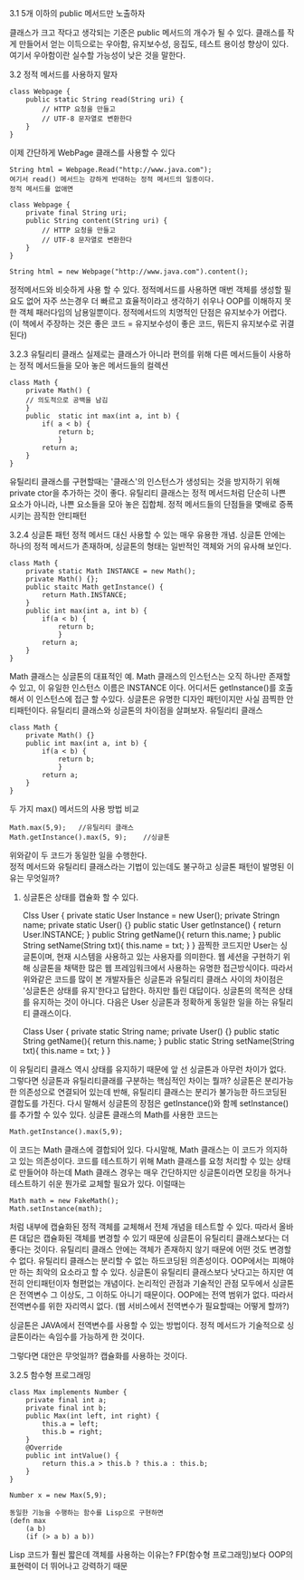 3.1 5개 이하의 public 메서드만 노출하자

클래스가 크고 작다고 생각되는 기준은 public 메서드의 개수가 될 수 있다.
클래스를 작게 만들어서 얻는 이득으로는 우아함, 유지보수성, 응집도, 테스트 용이성 향상이 있다.
여기서 우아함이란 실수할 가능성이 낮은 것을 말한다.

3.2 정적 메서드를 사용하지 말자

    class Webpage {
        public static String read(String uri) {
            // HTTP 요청을 만들고
            // UTF-8 문자열로 변환한다
        }
    }

이제 간단하게 WebPage 클래스를 사용할 수 있다

    String html = Webpage.Read("http://www.java.com");
    여기서 read() 메서드는 강하게 반대하는 정적 메서드의 일종이다.
    정적 메서드를 없애면
    
    class Webpage {
        private final String uri;
        public String content(String uri) {
            // HTTP 요청을 만들고
            // UTF-8 문자열로 변환한다
        }
    }
    
    String html = new Webpage("http://www.java.com").content();

정적메서드와 비슷하게 사용 할 수 있다.
정적메서드를 사용하면 매번 객체를 생성할 필요도 없어 자주 쓰는경우 더 빠르고 효율적이라고 생각하기 쉬우나
OOP를 이해하지 못한 객체 패러다임의 남용일뿐이다.
정적메서드의 치명적인 단점은 유지보수가 어렵다. (이 책에서 주장하는 것은 좋은 코드 = 유지보수성이 좋은 코드, 뭐든지 유지보수로 귀결된다)

3.2.3 유틸리티 클래스
 실제로는 클래스가 아니라 편의를 위해 다른 메서드들이 사용하는 정적 메서드들을 모아 놓은 메서드들의 컬렉션
 
    class Math {
        private Math() {
        // 의도적으로 공백을 남김
        }
        public  static int max(int a, int b) {
            if( a < b) {
                return b;
                }
            return a;
        }        
    }    

유틸리티 클래스를 구현할때는 '클래스'의 인스턴스가 생성되는 것을 방지하기 위해 private ctor을 추가하는 것이 좋다.
유틸리티 클래스는 정적 메서드처럼 단순히 나쁜 요소가 아니라, 나쁜 요소들을 모아 놓은 집합체. 정적 메서드들의 단점들을 몇배로 증폭시키는 끔직한 안티패턴

3.2.4 싱글톤 패턴
정적 메서드 대신 사용할 수 있는 매우 유용한 개념. 
싱글톤 안에는 하나의 정적 메서드가 존재하며, 싱글톤의 형태는 일반적인 객체와 거의 유사해 보인다.

    class Math {
        private static Math INSTANCE = new Math();
        private Math() {};
        public staitc Math getInstance() {
            return Math.INSTANCE;
        }
        public int max(int a, int b) {
            if(a < b) {
                return b;
                }
            return a;
        }        
    }
    
Math 클래스는 싱글톤의 대표적인 예.
Math 클래스의 인스턴스는 오직 하나만 존재할 수 있고, 이 유일한 인스턴스 이름은 INSTANCE 이다.
어디서든 getInstance()를 호출해서 이 인스턴스에 접근 할 수있다.
싱글톤은 유명한 디자인 패턴이지만 사실 끔찍한 안티패턴이다.
유틸리티 클래스와 싱글톤의 차이점을 살펴보자.
유틸리티 클래스

    class Math {
        private Math() {}
        public int max(int a, int b) {
            if(a < b) {
                return b;
                }
            return a;
        }        
    }

두 가지 max() 메서드의 사용 방법 비교


    Math.max(5,9);   //유틸리티 클래스
    Math.getInstance().max(5, 9);    //싱글톤
위와같이 두 코드가 동일한 일을 수행한다.    
정적 메서드와 유틸리티 클래스라는 기법이 있는데도 불구하고 싱글톤 패턴이 발명된 이유는 무엇일까?
1. 싱글톤은 상태를 캡슐화 할 수 있다.

    Clss User {
        private static User Instance = new User();
        private Stringn name;
        private static User() {}
        public static User getInstance() {
            return User.INSTANCE;
        }
        public String getName(){
            return this.name;
        }
        public String setName(String txt){
            this.name = txt;
        }
    }
끔찍한 코드지만 User는 싱글톤이며, 현재 시스템을 사용하고 있는 사용자를 의미한다.
웹 세션을 구현하기 위해 싱글톤을 채택한 많은 웹 프레임워크에서 사용하는 유명한 접근방식이다.
따라서 위와같은 코드를 많이 본 개발자들은 싱글톤과 유틸리티 클래스 사이의 차이점은 '싱글톤은 상태를 유지'한다고 답한다.
하지만 틀린 대답이다. 싱글톤의 목적은 상태를 유지하는 것이 아니다. 다음은 User 싱글톤과 정확하게 동일한 일을 하는 유틸리티 클래스이다.

    Class User {
        private static String name;
        private User() {}
        public static String getName(){
            return this.name;
        }
        public static String setName(String txt){
            this.name = txt;
        }
    }
    
이 유틸리티 클래스 역시 상태를 유지하기 때문에 앞 선 싱글톤과 아무런 차이가 없다.
그렇다면 싱글톤과 유틸리티클래를 구분하는 핵심적인 차이는 뭘까?
싱글톤은 분리가능한 의존성으로 연결되어 있는데 반해, 유틸리티 클래스는 분리가 불가능한 하드코딩된 결합도를 가진다.
다시 말해서 싱글톤의 장점은 getInstance()와 함께 setInstance()를 추가할 수 있수 있다.
싱글톤 클래스의 Math를 사용한 코드는

    Math.getInstance().max(5,9);
    
이 코드는 Math 클래스에 결합되어 있다. 다시말해, Math 클래스는 이 코드가 의지하고 있는 의존성이다.
코드를 테스트하기 위해 Math 클래스를 요청 처리할 수 있는 상태로 만들어야 하는데
Math 클래스 경우는 매우 간단하지만 싱글톤이라면 모킹을 하거나 테스트하기 쉬운 뭔가로 교체할 필요가 있다.
이럴때는
    
    Math math = new FakeMath();
    Math.setInstance(math);

처럼 내부에 캡슐화된 정적 객체를 교체해서 전체 개념을 테스트할 수 있다.
따라서 올바른 대답은 캡슐화된 객체를 변경할 수 있기 때문에 싱글톤이 유틸리티 클래스보다는 더 좋다는 것이다.
유틸리티 클래스 안에는 객체가 존재하지 않기 때문에 어떤 것도 변경할 수 없다.
유틸리티 클래스는 분리할 수 없는 하드코딩된 의존성이다. OOP에서는 피해야만 하는 최악의 요소라고 할 수 있다.
싱글톤이 유틸리티 클래스보다 낫다고는 하지만 여전히 안티패턴이자 형편없는 개념이다.
논리적인 관점과 기술적인 관점 모두에서 싱글톤은 전역변수 그 이상도, 그 이하도 아니기 때문이다.
OOP에는 전역 범위가 없다. 따라서 전역변수를 위한 자리역시 없다. (웹 서비스에서 전역변수가 필요할때는 어떻게 할까?)

싱글톤은 JAVA에서 전역변수를 사용할 수 있는 방법이다.
정적 메서드가 기술적으로 싱글톤이라는 속임수를 가능하게 한 것이다.

그렇다면 대안은 무엇일까?
캡슐화를 사용하는 것이다.

3.2.5 함수형 프로그래밍

    class Max implements Number {
        private final int a;
        private final int b;
        public Max(int left, int right) {
            this.a = left;
            this.b = right;
        }
        @Override
        public int intValue() {
            return this.a > this.b ? this.a : this.b;
        }
    }
    
    Number x = new Max(5,9);

    동일한 기능을 수행하는 함수를 Lisp으로 구현하면
    (defn max
        (a b)
        (if (> a b) a b))
Lisp 코드가 훨씬 짧은데 객체를 사용하는 이유는?
FP(함수형 프로그래밍)보다 OOP의 표현력이 더 뛰어나고 강력하기 때문
     
        
            
       
        
              

                       
        
           
         
       


       